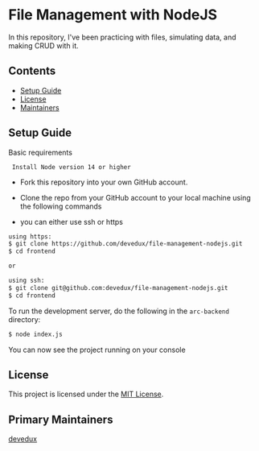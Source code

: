 # File Management with NodeJS

In this repository, I've been practicing with files, simulating data, and making CRUD with it.

## Contents

- [Setup Guide](#setup-guide)
- [License](#license)
- [Maintainers](#primary-maintainers)

## Setup Guide

Basic requirements

```
 Install Node version 14 or higher
```

- Fork this repository into your own GitHub account.
- Clone the repo from your GitHub account to your local machine using the following commands

- you can either use ssh or https

```bash
using https:
$ git clone https://github.com/devedux/file-management-nodejs.git
$ cd frontend

or

using ssh:
$ git clone git@github.com:devedux/file-management-nodejs.git
$ cd frontend
```

To run the development server, do the following in the `arc-backend` directory:

```bash
$ node index.js
```

You can now see the project running on your console

## License

This project is licensed under the [MIT License](LICENSE).

## Primary Maintainers

[devedux](https://github.com/devedux)
